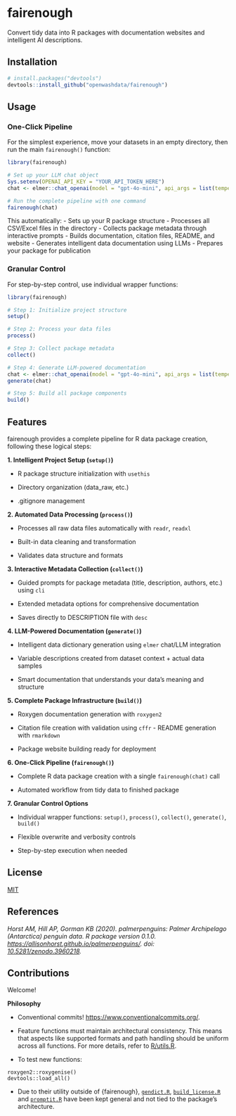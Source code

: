 

# fairenough

Convert tidy data into R packages with documentation websites and
intelligent AI descriptions.

## Installation

``` r
# install.packages("devtools")
devtools::install_github("openwashdata/fairenough")
```

## Usage

### One-Click Pipeline

For the simplest experience, move your datasets in an empty directory,
then run the main `fairenough()` function:

``` r
library(fairenough)

# Set up your LLM chat object
Sys.setenv(OPENAI_API_KEY = "YOUR_API_TOKEN_HERE")
chat <- elmer::chat_openai(model = "gpt-4o-mini", api_args = list(temperature = 0.3))

# Run the complete pipeline with one command
fairenough(chat)
```

This automatically: - Sets up your R package structure - Processes all
CSV/Excel files in the directory - Collects package metadata through
interactive prompts - Builds documentation, citation files, README, and
website - Generates intelligent data documentation using LLMs - Prepares
your package for publication

### Granular Control

For step-by-step control, use individual wrapper functions:

``` r
library(fairenough)

# Step 1: Initialize project structure
setup()

# Step 2: Process your data files
process()

# Step 3: Collect package metadata
collect()

# Step 4: Generate LLM-powered documentation
chat <- elmer::chat_openai(model = "gpt-4o-mini", api_args = list(temperature = 0.3))
generate(chat)

# Step 5: Build all package components
build()
```

## Features

fairenough provides a complete pipeline for R data package creation,
following these logical steps:

**1. Intelligent Project Setup (`setup()`)**

- R package structure initialization with `usethis`

- Directory organization (data_raw, etc.)

- .gitignore management

**2. Automated Data Processing (`process()`)**

- Processes all raw data files automatically with `readr`, `readxl`

- Built-in data cleaning and transformation

- Validates data structure and formats

**3. Interactive Metadata Collection (`collect()`)**

- Guided prompts for package metadata (title, description, authors,
  etc.) using `cli`

- Extended metadata options for comprehensive documentation

- Saves directly to DESCRIPTION file with `desc`

**4. LLM-Powered Documentation (`generate()`)**

- Intelligent data dictionary generation using `elmer` chat/LLM
  integration

- Variable descriptions created from dataset context + actual data
  samples

- Smart documentation that understands your data’s meaning and structure

**5. Complete Package Infrastructure (`build()`)**

- Roxygen documentation generation with `roxygen2`

- Citation file creation with validation using `cffr` - README
  generation with `rmarkdown`

- Package website building ready for deployment

**6. One-Click Pipeline (`fairenough()`)**

- Complete R data package creation with a single `fairenough(chat)` call

- Automated workflow from tidy data to finished package

**7. Granular Control Options**

- Individual wrapper functions: `setup()`, `process()`, `collect()`,
  `generate()`, `build()`

- Flexible overwrite and verbosity controls

- Step-by-step execution when needed

## License

[MIT](LICENSE.md)

## References

*Horst AM, Hill AP, Gorman KB (2020). palmerpenguins: Palmer Archipelago
(Antarctica) penguin data. R package version 0.1.0.
<https://allisonhorst.github.io/palmerpenguins/>. doi:
[10.5281/zenodo.3960218](10.5281/zenodo.3960218).*

## Contributions

Welcome!

**Philosophy**

- Conventional commits! <https://www.conventionalcommits.org/>.

- Feature functions must maintain architectural consistency. This means
  that aspects like supported formats and path handling should be
  uniform across all functions. For more details, refer to
  [R/utils.R](R/utils.R).

- To test new functions:

<!-- -->

    roxygen2::roxygenise()
    devtools::load_all()

- Due to their utility outside of {fairenough},
  [`gendict.R`](R/gendict.R), [`build_license.R`](R/build_license.R) and
  [`promptit.R`](R/promptit.R) have been kept general and not tied to
  the package’s architecture.
